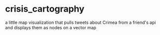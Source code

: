 crisis_cartography
==================

a little map visualization that pulls tweets about Crimea from a friend's api and displays them as nodes on a vector map
